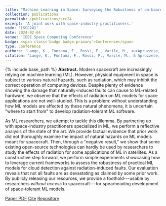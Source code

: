```yaml
---
title: "Machine Learning in Space: Surveying the Robustness of on-board ML models to Radiation"
collection: publications
permalink: /publications/scc24
excerpt: 'A joint work with space-industry practitioners.'
code: '[SCC24]'
date: 2024-02-04
venue: 'IEEE Space Computing Conference'
badge: <span class='badge badge-primary'>Conference</span>
type: Conference
authors: 'Lange, K., Fontana, F., Rossi, F., Varile, M., <u>Apruzzese, G.</u>'
citation: 'Lange, K., Fontana, F., Rossi, F., Varile, M., & Apruzzese, G. (2024, July). "Machine Learning in Space: Reviewing and Analysing the Robustness of on-board ML models to Radiation." In <i>2024 IEEE Space Computing Conference (SCC)</i>.'
---
```

{% include base_path %}
<b>Abstract.</b> Modern spacecraft are increasingly relying on machine learning (ML). 
However, physical equipment in space is subject to various natural hazards, such as radiation, which may inhibit the correct operation of computing devices. Despite plenty of evidence showing the damage that naturally-induced faults can cause to ML-related hardware, we observe that the effects of radiation on ML models for space applications are not well-studied. This is a problem: without understanding how ML models are affected by these natural phenomena, it is uncertain "where to start from" to develop radiation-tolerant ML software. 

As ML researchers, we attempt to tackle this dilemma. By partnering up with space-industry practitioners specialized in ML, we perform a reflective analysis of the state of the art. We provide factual evidence that prior work did not thoroughly examine the impact of natural hazards on ML models meant for spacecraft. Then, through a "negative result," we show that some existing open-source technologies can hardly be used by researchers to study the effects of radiation for some applications of ML in satellites. As a constructive step forward, we perform simple experiments showcasing how to leverage current frameworks to assess the robustness of practical ML models for cloud detection against radiation-induced faults. Our evaluation reveals that not all faults are as devastating as claimed by some prior work. By publicly releasing our resources, we provide a foothold---usable by researchers _without access_ to spacecraft---for spearheading development of space-tolerant ML models.


<a class="btn btn-outline-primary my-1 mr-1 btn-sm" href="{{ base_path }}/files/papers/scc24/scc24.pdf" target="_blank" rel="noopener">Paper PDF</a> 
<a class="btn btn-outline-primary my-1 mr-1 btn-sm" href="{{ base_path }}/files/papers/scc24/scc24_cite.html" target="_blank" rel="noopener">Cite</a>
<a class="btn btn-outline-primary my-1 mr-1 btn-sm" href="https://github.com/langekevin/mlspace_robustness/" target="_blank" rel="noopener">Repository</a>